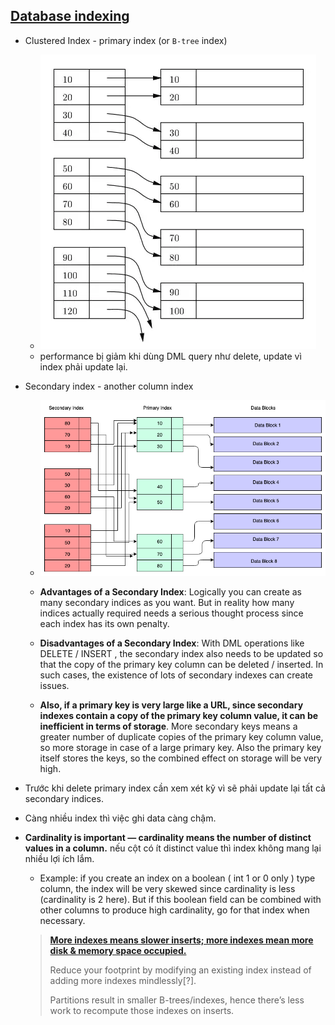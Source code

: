 ## [Database indexing](https://www.freecodecamp.org/news/database-indexing-at-a-glance-bb50809d48bd/)
- Clustered Index - primary index (or `B-tree` index)
  - ![](images/mysql-clustered-index.png)
  - performance bị giảm khi dùng DML query như delete, update vì index phải update lại.
- Secondary index - another column index
  - ![](images/mysql-secondary-index.png)
  - **Advantages of a Secondary Index**:
    Logically you can create as many secondary indices as you want. But in reality how many indices actually required needs a serious thought process since each index has its own penalty.

  - **Disadvantages of a Secondary Index**:
    With DML operations like DELETE / INSERT , the secondary index also needs to be updated so that the copy of the primary key column can be deleted / inserted. In such cases, the existence of lots of secondary indexes can create issues.

  - **Also, if a primary key is very large like a URL, since secondary indexes contain a copy of the primary key column value, it can be inefficient in terms of storage**. More secondary keys means a greater number of duplicate copies of the primary key column value, so more storage in case of a large primary key. Also the primary key itself stores the keys, so the combined effect on storage will be very high.

- Trước khi delete primary index cần xem xét kỹ vì sẽ phải update lại tất cả secondary indices.
- Càng nhiều index thì việc ghi data càng chậm.
- **Cardinality is important — cardinality means the number of distinct values in a column.** nếu cột có ít distinct value thì index không mang lại nhiều lợi ích lắm.
  - Example: if you create an index on a boolean ( int 1 or 0 only ) type column, the index will be very skewed since cardinality is less (cardinality is 2 here). But if this boolean field can be combined with other columns to produce high cardinality, go for that index when necessary.
  
  >[**More indexes means slower inserts; more indexes mean more disk & memory space occupied.**](https://towardsdatascience.com/indexing-very-large-tables-569811421ee0)
  > 
  > Reduce your footprint by modifying an existing index instead of adding more indexes mindlessly[?].
  > 
  > Partitions result in smaller B-trees/indexes, hence there’s less work to recompute those indexes on inserts.
 

